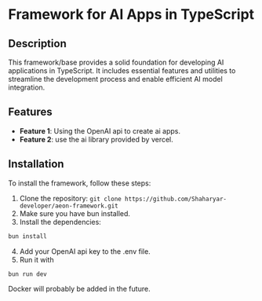 # Framework for AI Apps in TypeScript


## Description

This framework/base provides a solid foundation for developing AI applications in TypeScript. It includes essential features and utilities to streamline the development process and enable efficient AI model integration.

## Features

- **Feature 1**: Using the OpenAI api to create ai apps.
- **Feature 2**: use the ai library provided by vercel.

## Installation

To install the framework, follow these steps:

1. Clone the repository: `git clone https://github.com/Shaharyar-developer/aeon-framework.git`
2. Make sure you have bun installed. 
3. Install the dependencies: 
```bash
bun install
```
4. Add your OpenAI api key to the .env file.
5. Run it with
```bash
bun run dev
```

Docker will probably be added in the future.